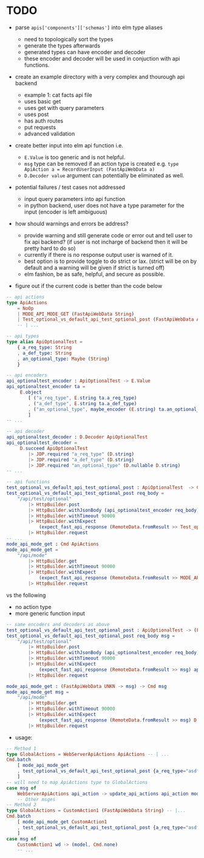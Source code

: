 # TODO
* parse `apis['components']['schemas']` into elm type aliases 
    * need to topologically sort the types
    * generate the types afterwards 
    * generated types can have encoder and decoder 
    * these encoder and decoder will be used in conjuction with api functions. 
* create an example directory with a very complex and thourough api backend
    * example 1: cat facts api file    
    * uses basic get 
    * uses get with query parameters 
    * uses post 
    * has auth routes 
    * put requests 
    * advanced validation 
* create better input into elm api function i.e. 
    * `E.Value` is too generic and is not helpful. 
    * `msg` type can be removed if an action type is created e.g. `type ApiAction a = RecordUserInput (FastApiWebData a)`
    * `D.Decoder value` argument can potentially be eliminated as well. 

* potential failures / test cases not addressed
    * input query parameters into api function 
    * in python backend, user does not have a type parameter for the input (encoder is left ambiguous)

* how should warnings and errors be address?
    * provide warning and still generate code or error out and tell user to fix api backend? (if user is not incharge of backend then it will be pretty hard to do so)
    * currently if there is no response output user is warned of it. 
    * best option is to provide toggle to do strict or lax. (strict will be on by default and a warning will be given if strict is turned off)
    * elm fashion, be as safe, helpful, and secure as possible. 

* figure out if the current code is better than the code below 
```elm 
-- api actions 
type ApiActions 
    = NoOp 
    | MODE_API_MODE_GET (FastApiWebData String) 
    | Test_optional_vs_default_api_test_optional_post (FastApiWebData ApiOptionalTest)
    -- | ...

-- api types 
type alias ApiOptionalTest =
    { a_req_type: String
    , a_def_type: String
    , an_optional_type: Maybe (String)
    }

-- api encoders 
api_optionaltest_encoder : ApiOptionalTest -> E.Value
api_optionaltest_encoder ta = 
     E.object 
        [ ("a_req_type", E.string ta.a_req_type)
        , ("a_def_type", E.string ta.a_def_type)
        , ("an_optional_type", maybe_encoder (E.string) ta.an_optional_type)
        ]
-- ...

-- api decoder 
api_optionaltest_decoder : D.Decoder ApiOptionalTest
api_optionaltest_decoder = 
     D.succeed ApiOptionalTest
        |> JDP.required "a_req_type" (D.string)
        |> JDP.required "a_def_type" (D.string)
        |> JDP.required "an_optional_type" (D.nullable D.string)
-- ... 

-- api functions 
test_optional_vs_default_api_test_optional_post : ApiOptionalTest  -> Cmd ApiActions
test_optional_vs_default_api_test_optional_post req_body =
    "/api/test/optional"
        |> HttpBuilder.post
        |> HttpBuilder.withJsonBody (api_optionaltest_encoder req_body)
        |> HttpBuilder.withTimeout 90000
        |> HttpBuilder.withExpect
            (expect_fast_api_response (RemoteData.fromResult >> Test_optional_vs_default_api_test_optional_post) api_optionaltest_decoder)
        |> HttpBuilder.request
-- ... 
mode_api_mode_get : Cmd ApiActions 
mode_api_mode_get =
    "/api/mode"
        |> HttpBuilder.get
        |> HttpBuilder.withTimeout 90000
        |> HttpBuilder.withExpect
            (expect_fast_api_response (RemoteData.fromResult >> MODE_API_MODE_GET) D.string)
        |> HttpBuilder.request
```

vs the following
* no action type 
* more generic function input 
```elm 
-- same encoders and decoders as above 
test_optional_vs_default_api_test_optional_post : ApiOptionalTest -> (FastApiWebData ApiOptionalTest -> msg) -> Cmd msg
test_optional_vs_default_api_test_optional_post req_body msg =
    "/api/test/optional"
        |> HttpBuilder.post
        |> HttpBuilder.withJsonBody (api_optionaltest_encoder req_body)
        |> HttpBuilder.withTimeout 90000
        |> HttpBuilder.withExpect
            (expect_fast_api_response (RemoteData.fromResult >> msg) api_optionaltest_decoder)
        |> HttpBuilder.request

mode_api_mode_get : (FastApiWebData UNKN -> msg) -> Cmd msg
mode_api_mode_get msg =
    "/api/mode"
        |> HttpBuilder.get
        |> HttpBuilder.withTimeout 90000
        |> HttpBuilder.withExpect
            (expect_fast_api_response (RemoteData.fromResult >> msg) D.string)
        |> HttpBuilder.request

```


* usage: 
```elm 
-- Method 1
type GlobalActions = WebServerApiActions ApiActions -- | ...
Cmd.batch 
    [ mode_api_mode_get
    , test_optional_vs_default_api_test_optional_post {a_req_type="asdf",a_def_type="asdf",an_optional_type=Nothing}
    ]
-- will need to map ApiActions type to GlobalActions
case msg of 
    WebServerApiActions api_action -> update_api_actions api_action model -- return (model, Cmd ApiActions)
    -- Other msges 
-- Method 2 
type GlobalActions = CustomAction1 (FastApiWebData String) -- |...
Cmd.batch 
    [ mode_api_mode_get CustomAction1 
    , test_optional_vs_default_api_test_optional_post {a_req_type="asdf",a_def_type="asdf",an_optional_type=Nothing} CustomAction2
    ] 
case msg of 
    CustomAction1 wd -> (model, Cmd.none)
    -- ...
```

